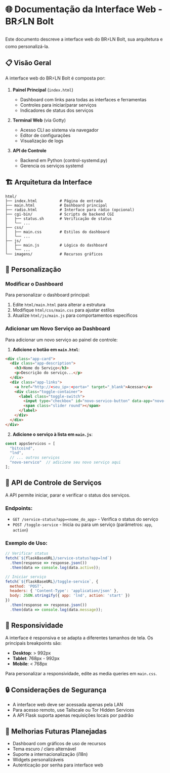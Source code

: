 # 🌐 Documentação da Interface Web - BR⚡LN Bolt

Este documento descreve a interface web do BR⚡LN Bolt, sua arquitetura e como personalizá-la.

## 📋 Visão Geral

A interface web do BR⚡LN Bolt é composta por:

1. **Painel Principal** (`index.html`)
   - Dashboard com links para todas as interfaces e ferramentas
   - Controles para iniciar/parar serviços
   - Indicadores de status dos serviços

2. **Terminal Web** (via Gotty)
   - Acesso CLI ao sistema via navegador
   - Editor de configurações
   - Visualização de logs

3. **API de Controle**
   - Backend em Python (control-systemd.py)
   - Gerencia os serviços systemd

## 🏗️ Arquitetura da Interface

```
html/
├── index.html          # Página de entrada
├── main.html           # Dashboard principal 
├── radio.html          # Interface para rádio (opcional)
├── cgi-bin/            # Scripts de backend CGI
│   ├── status.sh       # Verificação de status
│   └── ...
├── css/
│   ├── main.css        # Estilos do dashboard
│   └── ...
├── js/
│   ├── main.js         # Lógica do dashboard
│   └── ...
└── imagens/            # Recursos gráficos
```

## 🎨 Personalização

### Modificar o Dashboard

Para personalizar o dashboard principal:

1. Edite `html/main.html` para alterar a estrutura
2. Modifique `html/css/main.css` para ajustar estilos
3. Atualize `html/js/main.js` para comportamentos específicos

### Adicionar um Novo Serviço ao Dashboard

Para adicionar um novo serviço ao painel de controle:

1. **Adicione o botão em `main.html`**:
```html
<div class="app-card">
  <div class="app-description">
    <h3>Nome do Serviço</h3>
    <p>Descrição do serviço...</p>
  </div>
  <div class="app-links">
    <a href="http://<seu_ip>:<porta>" target="_blank">Acessar</a>
    <div class="toggle-container">
      <label class="toggle-switch">
        <input type="checkbox" id="novo-servico-button" data-app="novo-servico" data-action="start">
        <span class="slider round"></span>
      </label>
    </div>
  </div>
</div>
```

2. **Adicione o serviço à lista em `main.js`**:
```javascript
const appsServicos = [
  "bitcoind", 
  "lnd",
  // ... outros serviços
  "novo-servico"  // adicione seu novo serviço aqui
];
```

## 🔌 API de Controle de Serviços

A API permite iniciar, parar e verificar o status dos serviços.

### Endpoints:

- `GET /service-status?app=<nome_do_app>` - Verifica o status do serviço
- `POST /toggle-service` - Inicia ou para um serviço (parâmetros: `app`, `action`)

### Exemplo de Uso:

```javascript
// Verificar status
fetch(`${flaskBaseURL}/service-status?app=lnd`)
  .then(response => response.json())
  .then(data => console.log(data.active));

// Iniciar serviço
fetch(`${flaskBaseURL}/toggle-service`, {
  method: 'POST',
  headers: { 'Content-Type': 'application/json' },
  body: JSON.stringify({ app: 'lnd', action: 'start' })
})
  .then(response => response.json())
  .then(data => console.log(data.message));
```

## 📱 Responsividade

A interface é responsiva e se adapta a diferentes tamanhos de tela. Os principais breakpoints são:

- **Desktop**: > 992px
- **Tablet**: 768px - 992px
- **Mobile**: < 768px

Para personalizar a responsividade, edite as media queries em `main.css`.

## 🔒 Considerações de Segurança

- A interface web deve ser acessada apenas pela LAN
- Para acesso remoto, use Tailscale ou Tor Hidden Services
- A API Flask suporta apenas requisições locais por padrão

## 🚀 Melhorias Futuras Planejadas

- Dashboard com gráficos de uso de recursos
- Tema escuro / claro alternável
- Suporte a internacionalização (i18n)
- Widgets personalizáveis
- Autenticação por senha para interface web
